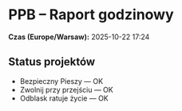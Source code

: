 # PPB – Raport godzinowy
**Czas (Europe/Warsaw):** 2025-10-22 17:24

## Status projektów
- Bezpieczny Pieszy — OK
- Zwolnij przy przejściu — OK
- Odblask ratuje życie — OK


